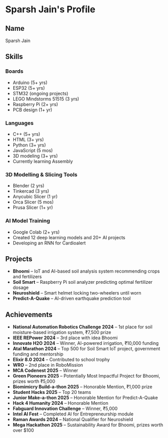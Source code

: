 # Sparsh Jain's Profile

## Name
Sparsh Jain

## Skills

### Boards
- Arduino (5+ yrs)
- ESP32 (5+ yrs)
- STM32 (ongoing projects)
- LEGO Mindstorms 51515 (3 yrs)
- Raspberry Pi (2+ yrs)
- PCB design (1+ yr)

### Languages
- C++ (5+ yrs)
- HTML (3+ yrs)
- Python (3+ yrs)
- JavaScript (5 mos)
- 3D modeling (3+ yrs)
- Currently learning Assembly

### 3D Modelling & Slicing Tools
- Blender (2 yrs)
- Tinkercad (3 yrs)
- Anycubic Slicer (1 yr)
- Orca Slicer (5 mos)
- Prusa Slicer (1+ yr)

### AI Model Training
- Google Colab (2+ yrs)
- Created 12 deep learning models and 20+ AI projects
- Developing an RNN for Cardioalert

## Projects
- **Bhoomi** – IoT and AI-based soil analysis system recommending crops and fertilizers
- **Soil Smart** – Raspberry Pi soil analyzer predicting optimal fertilizer dosage
- **Neuroshield** – Smart helmet locking two-wheelers until worn
- **Predict-A-Quake** – AI-driven earthquake prediction tool

## Achievements
- **National Automation Robotics Challenge 2024** – 1st place for soil moisture-based irrigation system, ₹7,500 prize
- **IEEE REPower 2024** – 3rd place with idea Bhoomi
- **Innovate H2O 2024** – Winner, AI-powered irrigation, ₹10,000 funding
- **Atal Marathon 2024** – Top 500 for Soil Smart IoT project, government funding and mentorship
- **Elixir 8.0 2024** – Contributed to school trophy
- **WRO** – 2nd place in RoboMission
- **MCA Codenest 2025** – Winner
- **Green Pioneers 2025** – Potentially Most Impactful Project for Bhoomi, prizes worth ₹5,000
- **Biomimicry Build-a-thon 2025** – Honorable Mention, ₹1,000 prize
- **Student Hacks 2025** – Top 20 teams
- **Junior Make-a-thon 2025** – Honorable Mention for Predict-A-Quake
- **Hack 4 Humanity 2024** – Honorable Mention
- **Fabguard Innovation Challenge** – Winner, ₹5,000
- **Intel AI Fest** – Completed AI for Entrepreneurship module
- **Raman Awards 2024** – National Qualifier for Neuroshield
- **Mega Hackathon 2025** – Sustainability Award for Bhoomi, prizes worth over $100
